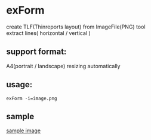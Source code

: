# exForm
create TLF(Thinreports layout) from ImageFile(PNG) tool  
extract lines( horizontal / vertical )

## support format: 
A4(portrait / landscape)
resizing automatically

## usage:
````
exForm -i=image.png
````

## sample
[sample image](https://camo.qiitausercontent.com/b35fd3e0ecb6d0ad74879e9ad5c3a6d6adcc32ae/68747470733a2f2f71696974612d696d6167652d73746f72652e73332e61702d6e6f727468656173742d312e616d617a6f6e6177732e636f6d2f302f3238343232342f66613930366232312d336230302d386636332d333962372d3665323338366331393662342e706e67)
